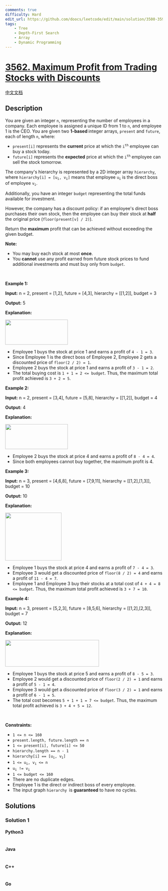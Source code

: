 ```yaml
---
comments: true
difficulty: Hard
edit_url: https://github.com/doocs/leetcode/edit/main/solution/3500-3599/3562.Maximum%20Profit%20from%20Trading%20Stocks%20with%20Discounts/README_EN.md
tags:
    - Tree
    - Depth-First Search
    - Array
    - Dynamic Programming
---
```


<!-- problem:start -->

# [3562. Maximum Profit from Trading Stocks with Discounts](https://leetcode.com/problems/maximum-profit-from-trading-stocks-with-discounts)

[中文文档](/solution/3500-3599/3562.Maximum%20Profit%20from%20Trading%20Stocks%20with%20Discounts/README.md)

## Description

<!-- description:start -->

<p>You are given an integer <code>n</code>, representing the number of employees in a company. Each employee is assigned a unique ID from 1 to <code>n</code>, and employee 1 is the CEO. You are given two <strong>1-based </strong>integer arrays, <code>present</code> and <code>future</code>, each of length <code>n</code>, where:</p>

<ul>
	<li><code>present[i]</code> represents the <strong>current</strong> price at which the <code>i<sup>th</sup></code> employee can buy a stock today.</li>
	<li><code>future[i]</code> represents the <strong>expected</strong> price at which the <code>i<sup>th</sup></code> employee can sell the stock tomorrow.</li>
</ul>

<p>The company&#39;s hierarchy is represented by a 2D integer array <code>hierarchy</code>, where <code>hierarchy[i] = [u<sub>i</sub>, v<sub>i</sub>]</code> means that employee <code>u<sub>i</sub></code> is the direct boss of employee <code>v<sub>i</sub></code>.</p>

<p>Additionally, you have an integer <code>budget</code> representing the total funds available for investment.</p>

<p>However, the company has a discount policy: if an employee&#39;s direct boss purchases their own stock, then the employee can buy their stock at <strong>half</strong> the original price (<code>floor(present[v] / 2)</code>).</p>

<p>Return the <strong>maximum</strong> profit that can be achieved without exceeding the given budget.</p>

<p><strong>Note:</strong></p>

<ul>
	<li>You may buy each stock at most <strong>once</strong>.</li>
	<li>You <strong>cannot</strong> use any profit earned from future stock prices to fund additional investments and must buy only from <code>budget</code>.</li>
</ul>

<p>&nbsp;</p>
<p><strong class="example">Example 1:</strong></p>

<div class="example-block">
<p><strong>Input:</strong> <span class="example-io">n = 2, present = [1,2], future = [4,3], hierarchy = [[1,2]], budget = 3</span></p>

<p><strong>Output:</strong> <span class="example-io">5</span></p>

<p><strong>Explanation:</strong></p>

<p><img src="https://fastly.jsdelivr.net/gh/doocs/leetcode@main/solution/3500-3599/3562.Maximum%20Profit%20from%20Trading%20Stocks%20with%20Discounts/images/screenshot-2025-04-10-at-053641.png" style="width: 200px; height: 80px;" /></p>

<ul>
	<li>Employee 1 buys the stock at price 1 and earns a profit of <code>4 - 1 = 3</code>.</li>
	<li>Since Employee 1 is the direct boss of Employee 2, Employee 2 gets a discounted price of <code>floor(2 / 2) = 1</code>.</li>
	<li>Employee 2 buys the stock at price 1 and earns a profit of <code>3 - 1 = 2</code>.</li>
	<li>The total buying cost is <code>1 + 1 = 2 &lt;= budget</code>. Thus, the maximum total profit achieved is <code>3 + 2 = 5</code>.</li>
</ul>
</div>

<p><strong class="example">Example 2:</strong></p>

<div class="example-block">
<p><strong>Input:</strong> <span class="example-io">n = 2, present = [3,4], future = [5,8], hierarchy = [[1,2]], budget = 4</span></p>

<p><strong>Output:</strong> <span class="example-io">4</span></p>

<p><strong>Explanation:</strong></p>

<p><img src="https://fastly.jsdelivr.net/gh/doocs/leetcode@main/solution/3500-3599/3562.Maximum%20Profit%20from%20Trading%20Stocks%20with%20Discounts/images/screenshot-2025-04-10-at-053641.png" style="width: 200px; height: 80px;" /></p>

<ul>
	<li>Employee 2 buys the stock at price 4 and earns a profit of <code>8 - 4 = 4</code>.</li>
	<li>Since both employees cannot buy together, the maximum profit is 4.</li>
</ul>
</div>

<p><strong class="example">Example 3:</strong></p>

<div class="example-block">
<p><strong>Input:</strong> <span class="example-io">n = 3, present = [4,6,8], future = [7,9,11], hierarchy = [[1,2],[1,3]], budget = 10</span></p>

<p><strong>Output:</strong> 10</p>

<p><strong>Explanation:</strong></p>

<p><img src="https://fastly.jsdelivr.net/gh/doocs/leetcode@main/solution/3500-3599/3562.Maximum%20Profit%20from%20Trading%20Stocks%20with%20Discounts/images/image.png" style="width: 180px; height: 153px;" /></p>

<ul>
	<li>Employee 1 buys the stock at price 4 and earns a profit of <code>7 - 4 = 3</code>.</li>
	<li>Employee 3 would get a discounted price of <code>floor(8 / 2) = 4</code> and earns a profit of <code>11 - 4 = 7</code>.</li>
	<li>Employee 1 and Employee 3 buy their stocks at a total cost of <code>4 + 4 = 8 &lt;= budget</code>. Thus, the maximum total profit achieved is <code>3 + 7 = 10</code>.</li>
</ul>
</div>

<p><strong class="example">Example 4:</strong></p>

<div class="example-block">
<p><strong>Input:</strong> <span class="example-io">n = 3, present = [5,2,3], future = [8,5,6], hierarchy = [[1,2],[2,3]], budget = 7</span></p>

<p><strong>Output:</strong> <span class="example-io">12</span></p>

<p><strong>Explanation:</strong></p>

<p><img src="https://fastly.jsdelivr.net/gh/doocs/leetcode@main/solution/3500-3599/3562.Maximum%20Profit%20from%20Trading%20Stocks%20with%20Discounts/images/screenshot-2025-04-10-at-054114.png" style="width: 300px; height: 85px;" /></p>

<ul>
	<li>Employee 1 buys the stock at price 5 and earns a profit of <code>8 - 5 = 3</code>.</li>
	<li>Employee 2 would get a discounted price of <code>floor(2 / 2) = 1</code> and earns a profit of <code>5 - 1 = 4</code>.</li>
	<li>Employee 3 would get a discounted price of <code>floor(3 / 2) = 1</code> and earns a profit of <code>6 - 1 = 5</code>.</li>
	<li>The total cost becomes <code>5 + 1 + 1 = 7&nbsp;&lt;= budget</code>. Thus, the maximum total profit achieved is <code>3 + 4 + 5 = 12</code>.</li>
</ul>
</div>

<p>&nbsp;</p>
<p><strong>Constraints:</strong></p>

<ul>
	<li><code>1 &lt;= n &lt;= 160</code></li>
	<li><code>present.length, future.length == n</code></li>
	<li><code>1 &lt;= present[i], future[i] &lt;= 50</code></li>
	<li><code>hierarchy.length == n - 1</code></li>
	<li><code>hierarchy[i] == [u<sub>i</sub>, v<sub>i</sub>]</code></li>
	<li><code>1 &lt;= u<sub>i</sub>, v<sub>i</sub> &lt;= n</code></li>
	<li><code>u<sub>i</sub> != v<sub>i</sub></code></li>
	<li><code>1 &lt;= budget &lt;= 160</code></li>
	<li>There are no duplicate edges.</li>
	<li>Employee 1 is the direct or indirect boss of every employee.</li>
	<li>The input graph <code>hierarchy </code>is <strong>guaranteed</strong> to have no cycles.</li>
</ul>

<!-- description:end -->

## Solutions

<!-- solution:start -->

### Solution 1

<!-- tabs:start -->

#### Python3

```python

```

#### Java

```java

```

#### C++

```cpp

```

#### Go

```go

```

<!-- tabs:end -->

<!-- solution:end -->

<!-- problem:end -->

